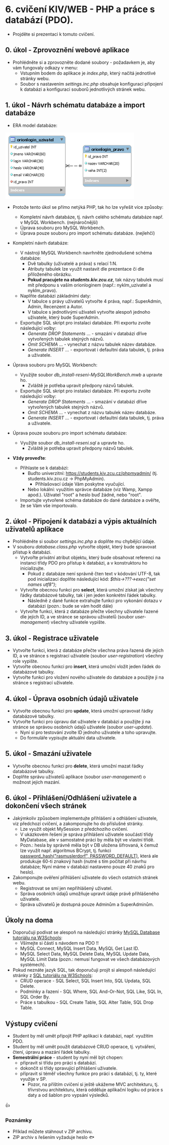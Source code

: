 # 6. cvičení KIV/WEB - PHP a práce s databází (PDO).

* Projděte si prezentaci k tomuto cvičení.


## 0. úkol - Zprovoznění webové aplikace 

* Prohlédněte si a zprovozněte dodané soubory - požadavkem je, aby vám fungovaly odkazy v menu: 
  * Vstupním bodem do aplikace je *index.php*, který načítá jednotlivé stránky webu.
  * Soubor s nastavením *settings.inc.php* obsahuje konfiguraci připojení k databázi 
  a konfiguraci souborů jednotlivých stránek webu.


## 1. úkol - Návrh schématu databáze a import databáze

* ERA model databáze:

![ERA model databáze](_ERA_model_databaze.png)
    
* Protože tento úkol se přímo netýká PHP, tak ho lze vyřešit více způsoby:
  * Kompletní návrh databáze, tj. návrh celého schématu databáze např. v MySQL Workbench. (nejnáročnější)
  * Úprava souboru pro MySQL Workbench.
  * Úprava pouze souboru pro import schématu databáze. (nejlehčí)


* Kompletní návrh databáze:
  * V nástroji MySQL Workbench navrhněte zjednodušené schéma databáze:
    * Dvě tabulky (uživatelé a práva) s relací 1:N. 
    * Atributy tabulek lze využít nastavit dle prezentace či dle přiloženého obrázku.
    * **Pokud pracujete na *students.kiv.zcu.cz***, tak názvy tabulek musí mít předponu s vaším orionloginem (např.: nyklm_uzivatel a nyklm_pravo).
  * Naplňte databázi základními daty:
    * V tabulce s právy uživatelů vytvořte 4 práva, např.: SuperAdmin, Admin, Recenzent a Autor.
    * V tabulce s jednotlivými uživateli vytvořte alespoň jednoho uživatele, který bude SuperAdmin.
  * Exportujte SQL skript pro instalaci databáze. Při exportu zvolte následující volby:
    * *Generate DROP Statements* ... - smazání v databázi dříve vytvořených tabulek stejných názvů.
    * *Omit SCHEMA* ... - vynechat z názvu tabulek název databáze.
    * *Generate INSERT* ... - exportovat i defaultní data tabulek, tj. práva a uživatele.


* Úprava souboru pro MySQL Workbench:
  * Využijte soubor *db_install-reseni-MySQLWorkBench.mwb* a upravte ho. 
    * Zvláště je potřeba upravit předpony názvů tabulek.
  * Exportujte SQL skript pro instalaci databáze. Při exportu zvolte následující volby:
    * *Generate DROP Statements* ... - smazání v databázi dříve vytvořených tabulek stejných názvů.
    * *Omit SCHEMA* ... - vynechat z názvu tabulek název databáze.
    * *Generate INSERT* ... - exportovat i defaultní data tabulek, tj. práva a uživatele.


* Úprava pouze souboru pro import schématu databáze:
  * Využijte soubor *db_install-reseni.sql* a upravte ho.
    * Zvláště je potřeba upravit předpony názvů tabulek.
    

* **Vždy proveďte**:
  * Přihlaste se k databázi:
    * Buďto univerzitní: https://students.kiv.zcu.cz/phpmyadmin/ (tj. students.kiv.zcu.cz -> PhpMyAdmin).
      * Přihlašovací údaje Vám poskytne vyučující.
    * Nebo lokální: využitím správce databáze (viz Wamp, Xampp apod.). Uživatel "root" a heslo buď žádné, nebo "root".
  * Importujte vytvořené schéma databáze do dané databáze a ověřte, že se Vám vše importovalo.


## 2. úkol - Připojení k databázi a výpis aktuálních uživatelů aplikace

* Prohlédněte si soubor *settings.inc.php* a doplňte mu chybějící údaje.
* V souboru *database.class.php* vytvořte objekt, který bude spravovat přístup k databázi.
  * Vytvořte privátní atribut objektu, který bude obsahovat referenci na instanci třídy PDO pro přístup k databázi, a v konstruktoru ho inicializujte.
    * Pokud z databáze není správně čten text v kódování UTF-8, tak pod inicializaci doplňte následující kód: *$this->???->exec("set names utf8")*;
  * Vytvořte obecnou funkci pro **select**, která umožní získat jak všechny řádky databázové tabulky, tak i jen jeden konkrétní řádek tabulky.
    * Následně z dané funkce extrahujte funkci pro vykonání dotazu v databázi (pozn.: bude se vám hodit dále)
  * Vytvořte funkci, která z databáze přečte všechny uživatele řazené dle jejich ID,
    a ve stránce se správou uživatelů (soubor *user-management*) všechny uživatele vypište.


## 3. úkol - Registrace uživatele

  * Vytvořte funkci, která z databáze přečte všechna práva řazená dle jejich ID,
    a ve stránce s registrací uživatele (soubor *user-registration*) všechny role vypište.
  * Vytvořte obecnou funkci pro **insert**, která umožní vložit jeden řádek do databázové tabulky.
  * Vytvořte funkci pro vložení nového uživatele do databáze a použijte ji na stránce 
    s registrací uživatele.
    
    
## 4. úkol - Úprava osobních údajů uživatele  
 
  * Vytvořte obecnou funkci pro **update**, která umožní upravovat řádky databázové tabulky.
  * Vytvořte funkci pro úpravu dat uživatele v databázi a použijte ji na stránce 
    se správou osobních údajů uživatele (soubor *user-update*). 
    * Nyní si pro testování zvolte ID jednoho uživatele a toho upravujte.
    * Do formuláře vypisujte aktuální data uživatele.
 
 
## 5. úkol - Smazání uživatele
  
  * Vytvořte obecnou funkci pro **delete**, která umožní mazat řádky databázové tabulky.
  * Doplňte správu uživatelů aplikace (soubor *user-management*) o možnost jejich mazání.
  
  
## 6. úkol - Přihlášení/Odhlášení uživatele a dokončení všech stránek
  
  * Jakýmkoliv způsobem implementujte přihlášení a odhlášení uživatele, viz předchozí cvičení, 
  a zakomponujte ho do příslušné stránky.
    * Lze využít objekt MySession z předchozího cvičení.
    * V ukázkovém řešení je správa přihlášení uživatele součástí třídy MyDatabase,
    ale v samostatné práci by měla být ve vlastní třídě.
    * Pozn.: hesla by správně měla být v DB uložena šifrovaná, k čemuž lze využít 
    např. algoritmus BCrypt, tj. funkci [password_hash("rasmuslerdorf", PASSWORD_DEFAULT)](http://php.net/manual/en/function.password-hash.php), 
    která ale produkuje 60-ti znakový hash (nutné s tím počítat při návrhu databáze; 
    Nyní máme v databázi nastaveno pouze 40 znaků pro heslo).
  * Zakomponujte ověření přihlášení uživatele do všech ostatních stránek webu.
    * Registrovat se smí jen nepřihlášený uživatel.
    * Správa osobních údajů umožňuje upravit údaje právě přihlášeného uživatele.
    * Správa uživatelů je dostupná pouze Adminům a SuperAdminům.  


## Úkoly na doma
* Doporučuji podívat se alespoň na následující stránky [MySQL Database tutoriálu na W3Schools](https://www.w3schools.com/php/php_mysql_intro.asp):
  * Všímejte si částí s návodem na PDO !!
  * MySQL Connect, MySQL Insert Data, MySQL Get Last ID.
  * MySQL Select Data, MySQL Delete Data, MySQL Update Data, MySQL Limit Data (pozn.: nemusí fungovat ve všech databázových systémech).
* Pokud neznáte jazyk SQL, tak doporučuji projít si alespoň následující stránky z [SQL tutoriálu na W3Schools](https://www.w3schools.com/sql/default.asp): 
  * CRUD operace - SQL Select, SQL Insert Into, SQL Updata, SQL Delete. 
  * Podmínky a řazení - SQL Where, SQL And-Or-Not, SQL Like, SQL In, SQL Order By.
  * Práce s tabulkou - SQL Create Table, SQL Alter Table, SQL Drop Table.
  
  
## Výstupy cvičení
* Student by měl umět připojit PHP aplikaci k databázi, např. využitím PDO.
* Student by měl umět použít databázové CRUD operace, tj. vytváření, čtení, úpravu a mazání řádek tabulky.
* **Semestrální práce** - student by nyní měl být chopen:
  * připravit si třídu pro práci s databází.
  * dokončit si třídy spravující přihlášení uživatele.
  * přípravit si téměř všechny funkce pro práci s databází, tj. ty, které využije v SP.
    * Pozor, na příštím cvičení si ještě ukážeme MVC architekturu, tj. třívrstvou architekturu, 
    která odděluje aplikační logiku od práce s daty a od šablon pro vypsání výsledků.   
  

:+1:


### Poznámky

* Příklad můžete stáhnout v ZIP archivu.
* ZIP archiv s řešením vyžaduje heslo :fish: